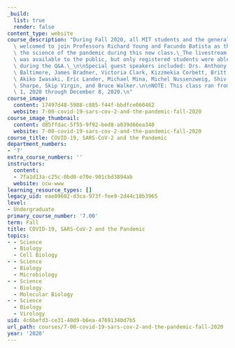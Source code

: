 ```yaml
---
_build:
  list: true
  render: false
content_type: website
course_description: "During Fall 2020, all MIT students and the general public were\
  \ welcomed to join Professors Richard Young and Facundo Batista as they discussed\
  \ the science of the pandemic during this new class.\_The livestream of the lectures\
  \ was available to the public, but only registered students were able to ask questions\
  \ during the Q&A.\_\n\nSpecial guest speakers included: Drs. Anthony Fauci, David\
  \ Baltimore, James Bradner, Victoria Clark, Kizzmekia Corbett, Britt Glaunsinger,\
  \ Akiko Iwasaki, Eric Lander, Michael Mina, Michel Nussenzweig, Shiv Pillai, Arlene\
  \ Sharpe, Skip Virgin, and Bruce Walker.\n\nNOTE: This class ran from September\
  \ 1, 2020 through December 8, 2020.\n"
course_image:
  content: 17497d48-5988-c885-f44f-bbdfce060462
  website: 7-00-covid-19-sars-cov-2-and-the-pandemic-fall-2020
course_image_thumbnail:
  content: d85ffdac-5f55-9f92-bed8-a039d66ea340
  website: 7-00-covid-19-sars-cov-2-and-the-pandemic-fall-2020
course_title: COVID-19, SARS-CoV-2 and the Pandemic
department_numbers:
- '7'
extra_course_numbers: ''
instructors:
  content:
  - 7fa1d13a-c25c-0bd0-e70e-901cbd3894ab
  website: ocw-www
learning_resource_types: []
legacy_uid: eae09602-d3ca-973f-fee9-2d44c18b3965
level:
- Undergraduate
primary_course_number: '7.00'
term: Fall
title: COVID-19, SARS-CoV-2 and the Pandemic
topics:
- - Science
  - Biology
  - Cell Biology
- - Science
  - Biology
  - Microbiology
- - Science
  - Biology
  - Molecular Biology
- - Science
  - Biology
  - Virology
uid: 4c6befd3-ce31-40d9-b6ea-47691340d7b5
url_path: courses/7-00-covid-19-sars-cov-2-and-the-pandemic-fall-2020
year: '2020'
---
```

